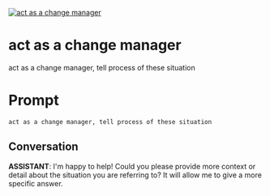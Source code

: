 
[![act as a change manager](https://flow-prompt-covers.s3.us-west-1.amazonaws.com/icon/realistic/real_6.png)]()
# act as a change manager 
act as a change manager, tell process of these situation

# Prompt

```
act as a change manager, tell process of these situation
```

## Conversation

**ASSISTANT**: I'm happy to help! Could you please provide more context or detail about the situation you are referring to? It will allow me to give a more specific answer.


